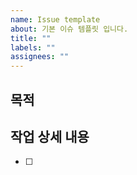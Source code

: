 ```yaml
---
name: Issue template
about: 기본 이슈 템플릿 입니다.
title: ""
labels: ""
assignees: ""
---
```


## 목적

>

## 작업 상세 내용

-   [ ]
